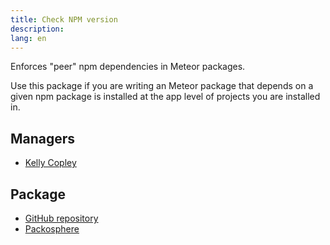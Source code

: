 ```yaml
---
title: Check NPM version
description:
lang: en
---
```


Enforces "peer" npm dependencies in Meteor packages.

Use this package if you are writing an Meteor package that depends on a given npm package is installed at the app level of projects you are installed in.

## Managers
* [Kelly Copley](https://github.com/sponsors/copleykj)

## Package
* [GitHub repository](https://github.com/Meteor-Community-Packages/check-npm-versions)
* [Packosphere](https://packosphere.com/tmeasday/check-npm-versions)
